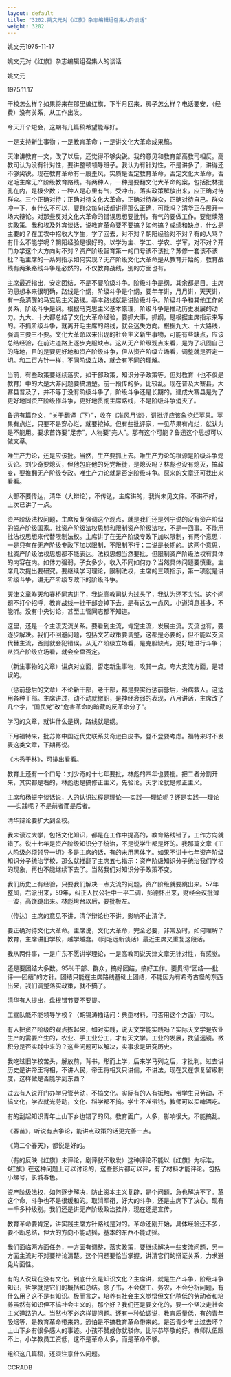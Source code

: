 ```yaml
---
layout: default
title: "3202.姚文元对《红旗》杂志编辑组召集人的谈话"
weight: 3202
---
```


姚文元1975-11-17

姚文元对《红旗》杂志编辑组召集人的谈话

姚文元

1975.11.17

干校怎么样？如果将来在那里编红旗，下半月回来，房子怎么样？电话要安，（经费）没有关系，从工作出发。

今天开个短会，这期有几篇稿希望能写好。

一是支持新生事物；一是教育革命；一是讲文化大革命成果稿。

天津讲教育一文，改了以后，还觉得不够尖锐。我的意见和教育部高教司相反。高教司认为没有针对性，要讲整顿领导班子。我认为有针对性，不是讲多了，讲得还不够尖锐。现在教育革命有一股歪风，实质是否定教育革命，否定文化大革命，否定毛主席无产阶级教育路线。有两种人，一种是要翻文化大革命的案，包括批林批孔在内，是极少数；一种人是心里有气，受冲击，落实政策解放出来，应正确对待群众。三个正确对待：正确对待文化大革命，正确对待群众，正确对待自己。群众冲一下，有什么不可以，要群众每句话都讲得那么正确，可能吗？清华正在展开一场大辩论。对那些反对文化大革命的错误思想要批判，有气的要做工作。要继续落实政策。我和埃及外宾谈话，说教育革命要不要搞？如何搞？成绩和缺点，什么是主要的？在工农中招收大学生，学了回去，对不对？朝阳经验对不对？有的人骂？有什么不能学呢？朝阳经验是很好的。以学为主、学工、学农、学军，对不对？开门办学这个大方向对不对？资产阶级智育第一的口号该不该批？苏修一套该不该批？毛主席的一系列指示如何实现？无产阶级文化大革命是从教育开始的，教育战线有两条路线斗争是必然的，不仅教育战线，别的方面也有。

主席最近指出，安定团结，不是不要阶级斗争。阶级斗争是纲，其余都是目。主席的思想本来很明确，路线是个纲，阶级斗争是个纲，要年年讲，月月讲，天天讲，有一条清醒的马克思主义路线。基本路线就是讲阶级斗争。阶级斗争和其他工作的关系，阶级斗争是纲。根据马克思主义基本原理，阶级斗争是推动历史发展的动力。九大、十大都总结了文化大革命经验，要抓大事，抓纲，是根据主席指示来写的。不抓阶级斗争，就离开毛主席的路线，就会迷失方向。根据九大、十大路线，强调三要三不要。文化大革命以来出现的社会主义新生事物，可能有些缺点，应该总结经验，在前进道路上逐步克服缺点。这从无产阶级观点来看，是为了巩固自己的阵地，目的是要更好地和资产阶级斗争，但从资产阶级立场看，调整就是否定一切。和二百方针一样，不同阶级立场，就会有不同的理解。

当前，有些政策要继续落实，如干部政策，知识分子政策等。但对教育（也不仅是教育）中的大是大非问题要搞清楚。前一段传的多，比较乱。现在普及大寨县，大寨县普及了，并不等于没有阶级斗争了，阶级斗争还是长期的。建成大寨县是为了更好地同资产阶级作斗争，更好地贯彻主席路线，不是阶级斗争消灭了。

鲁迅有篇杂文，“关于翻译（下）”，收在《准风月谈》，讲批评应该象挖烂苹果。苹果有点烂，只要不是穿心烂，就要挖掉。但有些批评家，一见苹果有点烂，就认为是不能用。要求首饰要“足赤”，人物要“完人”。那有这个可能？鲁迅这个思想可以做文章。

唯生产力论，还是应该批。当然，生产要抓上去。唯生产力论的根源是阶级斗争熄灭论。刘少奇要熄灭，但他包庇他的死党叛徒，是熄灭吗？林彪也没有熄灭，搞政变，要推翻无产阶级专政。唯生产力论就是否定阶级斗争。原来的文章还可找出来看看。

大部不要传达，清华（大辩论），不传达，主席讲的，我尚未见文件。不讲不好，上次已讲了一点。

资产阶级法权问题，主席反复强调这个观点，就是我们还是列宁说的没有资产阶级的资产阶级国家。批资产阶级法权思想和限制资产阶级法权，不是一回事。不能用批法权思想来代替限制法权。主席讲了在无产阶级专政下加以限制，有两个意思：一是只有在无产阶级专政下加以限制，不限制不行；二说是长期的。这两个意思，批资产阶级法权思想都不能表达。法权思想当然要批，但限制资产阶级法权有具体的内容在内。如体力强弱，子女多少，收入不同如何办？当然具体问题要慎重。主席几次提出要研究。要继续学习理论，限制法权，主席的三项指示，第一项就是讲阶级斗争，讲无产阶级专政下的阶级斗争。

天津文章昨天和春桥同志讲了，我说高教司认为过头了，我认为还不尖锐。这个问题不打个招呼，教育战线一批干部会掉下去。是有这么一点风，小道消息甚多，不能听。没有中央讨论，甚至主管同志都不知道。

这里，还是一个主流支流关系。要看到主流，肯定主流，发展主流。支流也有，要逐步解决。我们不回避问题，包括文艺政策要调整，这都是必要的，但不能以支流代替主流，否则就会犯错误。从无产阶级立场看，是克服缺点，更好地进行斗争；从资产阶级立场看，就会全盘否定。

（新生事物的文章）讲点对立面，否定新生事物，攻其一点，夸大支流方面，是错误的。

（惩前毖后的文章）不论新干部，老干部，都是要实行惩前毖后，治病救人。这适用各种干部。主席讲过，动不动就撤职，是神经衰弱的表现，八月讲话，主席改了几个字，“国民党”改“危害革命的暗藏的反革命分子”。

学习的文章，就讲什么是纲，路线就是纲。

下月福特来，批苏修中国近代史联系艾奇逊白皮书，登不登要考虑。福特来时不发表这类文章，下期再说。

《木秀于林》，可排出看看。

教育上还有一个口号：刘少奇的十七年要批，林彪的四年也要批。把二者分割开来，其实都是右的，林彪也是搞修正主义，先验论。天才论就是修正主义。

主席和杨振宁谈话说，人的认识过程是理论──实践──理论呢？还是实践──理论──实践呢？不是前者而是后者。

清华辩论要扩大到全校。

我未读过大学，包括文化知识，都是在工作中提高的，教育路线错了，工作方向就错了。说十七年是资产阶级知识分子统治，不是说学生都是坏的。我那篇文章《工人阶级必须领导一切》多是主席的话，有的未用黑体字。如果不讲十七年资产阶级知识分子统治学校，那么就推翻了主席五七指示：资产阶级知识分子统治我们学校的现象，再也不能继续下去了。当然我们对知识分子政策不变。

我们历史上有经验，只要我们解决一点支流的问题，资产阶级就要跳出来。57年整风，右派出来，59年，纠正人民公社中一平二调，彭德怀出来，财经会议批薄一波，高饶跳出来。林彪垮台以后，要批极左。

（传达）主席的意见不讲，清华辩论也不讲。影响不止清华。

要正确对待文化大革命。主席说，文化大革命，完全必要，非常及时，如何理解？教育，主席讲旧学校，越学越蠢。（同毛远新谈话）最近主席又重复这段话。

我从两件事，一是广东不愿讲学理论，一是高教司说天津文章无针对性，有感觉。

还是要团结大多数。95％干部、群众，搞好团结，搞好工作。要贯彻“团结──批评──团结”的方针。团结只能在主席路线基础上团结，不能因为有希奇古怪的东西出来，我们调整落实政策，就不搞了。

清华有人提出，盘根错节要不要提。

工宣队能不能领导学校？（胡锡涛插话问：典型材料，可否用这个方面）可以。

有人把资产阶级的观点拣起来，如对实践，说天文学能实践吗？实际天文学是农业生产的需要产生的，农业、手工业分工，才有天文学。工业的发展，找望远镜。微积分是否实践中来的？这些问题可以解决，实事求是研究历史。

我吃过旧学校苦头，解放前，背书，形而上学，后来学马列之后，才批判。过去讲历史是讲帝王将相，不讲人民，帝王将相又只讲儒，不讲法。现在又在恢复留级制度，这样做是否能学到东西？

过去有人说开门办学只管劳动，不搞文化。实际有的人有抵触，带学生只劳动，不搞文化，学农就光劳动，文化、科学都不搞。学生不准带钱，教师可以买啤酒吃。

有的刮起知识青年上山下乡也错了的风。教育面广，人多，影响很大，不能搞乱。

《春苗》，听说有点争论，能讲点政策的话更完善一点。

《第二个春天》，都说是好的。

（有的反映《红旗》未评论，剧评就不敢发）这种评论不能以《红旗》为标准，《红旗》在这种问题上可以讨论的，这些影片都可以评，有了材料才能评论。包括小螺号，长城春色。

资产阶级法权，如何逐步解决，防止资本主义复辟，是个问题，急也解决不了。革这个命，斗争也不是很缓和的。取消军衔，好大的斗争，还是主席下了决心。现有一千多种级别。我们还是讲无产阶级政治挂帅，现在还是宣传。

教育革命要肯定，讲实践主席方针路线是对的。革命还刚开始，具体经验还不多，要不断总结，但大的方向不能动摇，基本的东西不能动摇。

我们面临两方面任务，一方面有调整，落实政策，要继续解决一些支流问题，另一方面主流对不对要辩论清楚。这个问题要恰当掌握，讲清它们的辩证关系，力求避免片面性。

有的人说现在没有文化。到底什么是知识文化？主席讲，就是生产斗争，阶级斗争知识，哲学就是它们的概括和总结。念了书，不会做工、务农，不会分析问题，有什么用？这不是有知识。极而言之，培养有社会主义觉悟但文化稍低的劳动者和培养虽然有知识但不搞社会主义的，那个好？我们还是要文化的，要一个坚决走社会主义道路的人。当然也不必这样提问题。还有一种论调说，教育质量低，有的青年吸烟等，是教育革命带来的。恐怕是不搞教育革命带来的。是否青少年比过去坏？上山下乡有很多感人的事迹。小孩不赞成你就驳你，比毕恭毕敬的好。教师队伍跟不上，小学教员工资低，这不是革命太多，而是革命不够。

组织这几篇稿，还须注意什么问题。

CCRADB


